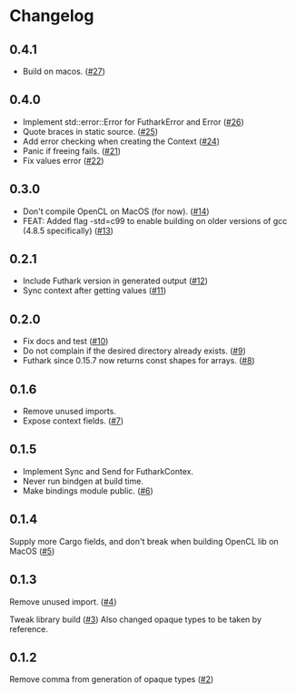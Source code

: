 # Changelog

## 0.4.1

- Build on macos. ([#27](https://github.com/Erk-/genfut/pull/27))

## 0.4.0

- Implement std::error::Error for FutharkError and Error ([#26](https://github.com/Erk-/genfut/pull/26))
- Quote braces in static source. ([#25](https://github.com/Erk-/genfut/pull/25))
- Add error checking when creating the Context ([#24](https://github.com/Erk-/genfut/pull/24))
- Panic if freeing fails. ([#21](https://github.com/Erk-/genfut/pull/21))
- Fix values error ([#22](https://github.com/Erk-/genfut/pull/22))

## 0.3.0

- Don't compile OpenCL on MacOS (for now). ([#14](https://github.com/Erk-/genfut/pull/14))
- FEAT: Added flag -std=c99 to enable building on older versions of gcc (4.8.5 specifically) ([#13](https://github.com/Erk-/genfut/pull/13))

## 0.2.1

- Include Futhark version in generated output ([#12](https://github.com/Erk-/genfut/pull/12))
- Sync context after getting values ([#11](https://github.com/Erk-/genfut/pull/11))

## 0.2.0

- Fix docs and test ([#10](https://github.com/Erk-/genfut/pull/10))
- Do not complain if the desired directory already exists. ([#9](https://github.com/Erk-/genfut/pull/9))
- Futhark since 0.15.7 now returns const shapes for arrays. ([#8](https://github.com/Erk-/genfut/pull/8))

## 0.1.6

- Remove unused imports.
- Expose context fields.
([#7](https://github.com/Erk-/genfut/pull/7))

## 0.1.5

- Implement Sync and Send for FutharkContex.
- Never run bindgen at build time.
- Make bindings module public.
([#6](https://github.com/Erk-/genfut/pull/6))

## 0.1.4

Supply more Cargo fields, and don't break when building OpenCL lib on MacOS ([#5](https://github.com/Erk-/genfut/pull/5))

## 0.1.3

Remove unused import. ([#4](https://github.com/Erk-/genfut/pull/4))

Tweak library build ([#3](https://github.com/Erk-/genfut/pull/3))
Also changed opaque types to be taken by reference.


## 0.1.2
Remove comma from generation of opaque types ([#2](https://github.com/Erk-/genfut/pull/2#start-of-content))

